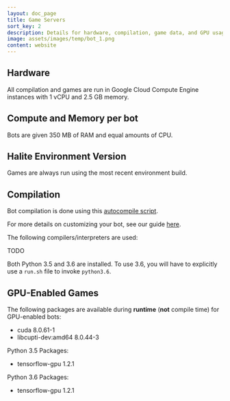 ```yaml
---
layout: doc_page
title: Game Servers
sort_key: 2
description: Details for hardware, compilation, game data, and GPU usage for the Halite AI Programming Challenge.
image: assets/images/temp/bot_1.png
content: website
---
```


## Hardware
All compilation and games are run in Google Cloud Compute Engine instances with 1 vCPU and 2.5 GB memory.

## Compute and Memory per bot
Bots are given 350 MB of RAM and equal amounts of CPU.

## Halite Environment Version
Games are always run using the most recent environment build.

## Compilation
Bot compilation is done using this [autocompile script][autocompile-script].

For more details on customizing your bot, see our guide [here](downloads-and-starter-kits/customize-bot).

The following compilers/interpreters are used:

TODO

Both Python 3.5 and 3.6 are installed. To use 3.6, you will have to explicitly use a `run.sh` file to invoke `python3.6`.

## GPU-Enabled Games

The following packages are available during __runtime__ (__not__ compile time) for GPU-enabled bots:

- cuda	8.0.61-1
- libcupti-dev:amd64	8.0.44-3

Python 3.5 Packages:
- tensorflow-gpu 1.2.1

Python 3.6 Packages:
- tensorflow-gpu 1.2.1

[autocompile-script]: https://github.com/HaliteChallenge/Halite/blob/02b8a4a8c14498ddc471039c9a453137379420c1/worker/compiler.py
